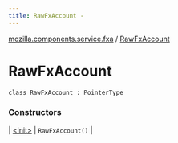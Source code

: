 ```yaml
---
title: RawFxAccount - 
---
```


[mozilla.components.service.fxa](../index.html) / [RawFxAccount](./index.html)

# RawFxAccount

`class RawFxAccount : PointerType`

### Constructors

| [&lt;init&gt;](-init-.html) | `RawFxAccount()` |

